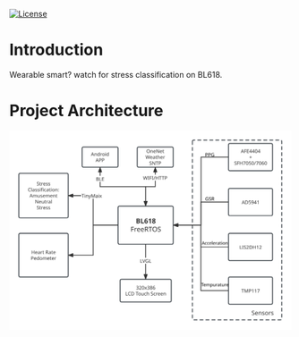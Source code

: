 [![License](https://img.shields.io/badge/License-Apache--2.0-brightgreen)](LICENSE)

# Introduction
Wearable smart? watch for stress classification on BL618. 

# Project Architecture

![Project Architecture](fig1.svg)